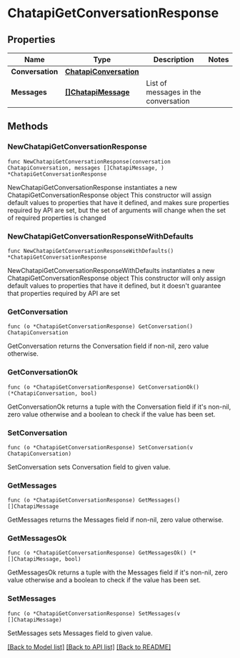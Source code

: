# ChatapiGetConversationResponse

## Properties

Name | Type | Description | Notes
------------ | ------------- | ------------- | -------------
**Conversation** | [**ChatapiConversation**](ChatapiConversation.md) |  | 
**Messages** | [**[]ChatapiMessage**](ChatapiMessage.md) | List of messages in the conversation | 

## Methods

### NewChatapiGetConversationResponse

`func NewChatapiGetConversationResponse(conversation ChatapiConversation, messages []ChatapiMessage, ) *ChatapiGetConversationResponse`

NewChatapiGetConversationResponse instantiates a new ChatapiGetConversationResponse object
This constructor will assign default values to properties that have it defined,
and makes sure properties required by API are set, but the set of arguments
will change when the set of required properties is changed

### NewChatapiGetConversationResponseWithDefaults

`func NewChatapiGetConversationResponseWithDefaults() *ChatapiGetConversationResponse`

NewChatapiGetConversationResponseWithDefaults instantiates a new ChatapiGetConversationResponse object
This constructor will only assign default values to properties that have it defined,
but it doesn't guarantee that properties required by API are set

### GetConversation

`func (o *ChatapiGetConversationResponse) GetConversation() ChatapiConversation`

GetConversation returns the Conversation field if non-nil, zero value otherwise.

### GetConversationOk

`func (o *ChatapiGetConversationResponse) GetConversationOk() (*ChatapiConversation, bool)`

GetConversationOk returns a tuple with the Conversation field if it's non-nil, zero value otherwise
and a boolean to check if the value has been set.

### SetConversation

`func (o *ChatapiGetConversationResponse) SetConversation(v ChatapiConversation)`

SetConversation sets Conversation field to given value.


### GetMessages

`func (o *ChatapiGetConversationResponse) GetMessages() []ChatapiMessage`

GetMessages returns the Messages field if non-nil, zero value otherwise.

### GetMessagesOk

`func (o *ChatapiGetConversationResponse) GetMessagesOk() (*[]ChatapiMessage, bool)`

GetMessagesOk returns a tuple with the Messages field if it's non-nil, zero value otherwise
and a boolean to check if the value has been set.

### SetMessages

`func (o *ChatapiGetConversationResponse) SetMessages(v []ChatapiMessage)`

SetMessages sets Messages field to given value.



[[Back to Model list]](../README.md#documentation-for-models) [[Back to API list]](../README.md#documentation-for-api-endpoints) [[Back to README]](../README.md)



